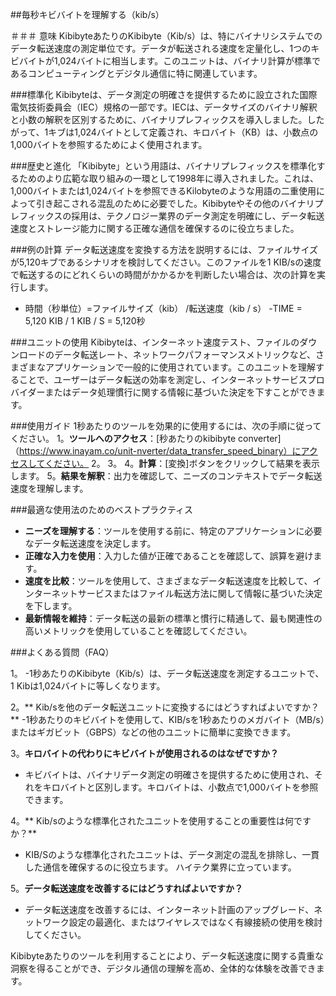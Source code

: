 ##毎秒キビバイトを理解する（kib/s）

＃＃＃ 意味
KibibyteあたりのKibibyte（Kib/s）は、特にバイナリシステムでのデータ転送速度の測定単位です。データが転送される速度を定量化し、1つのキビバイトが1,024バイトに相当します。このユニットは、バイナリ計算が標準であるコンピューティングとデジタル通信に特に関連しています。

###標準化
Kibibyteは、データ測定の明確さを提供するために設立された国際電気技術委員会（IEC）規格の一部です。IECは、データサイズのバイナリ解釈と小数の解釈を区別するために、バイナリプレフィックスを導入しました。したがって、1キブは1,024バイトとして定義され、キロバイト（KB）は、小数点の1,000バイトを参照するためによく使用されます。

###歴史と進化
「Kibibyte」という用語は、バイナリプレフィックスを標準化するためのより広範な取り組みの一環として1998年に導入されました。これは、1,000バイトまたは1,024バイトを参照できるKilobyteのような用語の二重使用によって引き起こされる混乱のために必要でした。Kibibyteやその他のバイナリプレフィックスの採用は、テクノロジー業界のデータ測定を明確にし、データ転送速度とストレージ能力に関する正確な通信を確保するのに役立ちました。

###例の計算
データ転送速度を変換する方法を説明するには、ファイルサイズが5,120キブであるシナリオを検討してください。このファイルを1 KIB/sの速度で転送するのにどれくらいの時間がかかるかを判断したい場合は、次の計算を実行します。

- 時間（秒単位）=ファイルサイズ（kib） /転送速度（kib / s）
-TIME = 5,120 KIB / 1 KIB / S = 5,120秒

###ユニットの使用
Kibibyteは、インターネット速度テスト、ファイルのダウンロードのデータ転送レート、ネットワークパフォーマンスメトリックなど、さまざまなアプリケーションで一般的に使用されています。このユニットを理解することで、ユーザーはデータ転送の効率を測定し、インターネットサービスプロバイダーまたはデータ処理慣行に関する情報に基づいた決定を下すことができます。

###使用ガイド
1秒あたりのツールを効果的に使用するには、次の手順に従ってください。
1。**ツールへのアクセス**：[秒あたりのkibibyte converter]（https://www.inayam.co/unit-nverter/data_transfer_speed_binary）にアクセスしてください。
2。
3。
4。**計算**：[変換]ボタンをクリックして結果を表示します。
5。**結果を解釈**：出力を確認して、ニーズのコンテキストでデータ転送速度を理解します。

###最適な使用法のためのベストプラクティス
-  **ニーズを理解する**：ツールを使用する前に、特定のアプリケーションに必要なデータ転送速度を決定します。
-  **正確な入力を使用**：入力した値が正確であることを確認して、誤算を避けます。
-  **速度を比較**：ツールを使用して、さまざまなデータ転送速度を比較して、インターネットサービスまたはファイル転送方法に関して情報に基づいた決定を下します。
-  **最新情報を維持**：データ転送の最新の標準と慣行に精通して、最も関連性の高いメトリックを使用していることを確認してください。

###よくある質問（FAQ）

1。
-1秒あたりのKibibyte（Kib/s）は、データ転送速度を測定するユニットで、1 Kibは1,024バイトに等しくなります。

2。** Kib/sを他のデータ転送ユニットに変換するにはどうすればよいですか？**
-1秒あたりのキビバイトを使用して、KIB/sを1秒あたりのメガバイト（MB/s）またはギガビット（GBPS）などの他のユニットに簡単に変換できます。

3。**キロバイトの代わりにキビバイトが使用されるのはなぜですか？**
- キビバイトは、バイナリデータ測定の明確さを提供するために使用され、それをキロバイトと区別します。キロバイトは、小数点で1,000バイトを参照できます。

4。** Kib/sのような標準化されたユニットを使用することの重要性は何ですか？**
-  KIB/Sのような標準化されたユニットは、データ測定の混乱を排除し、一貫した通信を確保するのに役立ちます。 ハイテク業界に立っています。

5。**データ転送速度を改善するにはどうすればよいですか？**
- データ転送速度を改善するには、インターネット計画のアップグレード、ネットワーク設定の最適化、またはワイヤレスではなく有線接続の使用を検討してください。

Kibibyteあたりのツールを利用することにより、データ転送速度に関する貴重な洞察を得ることができ、デジタル通信の理解を高め、全体的な体験を改善できます。